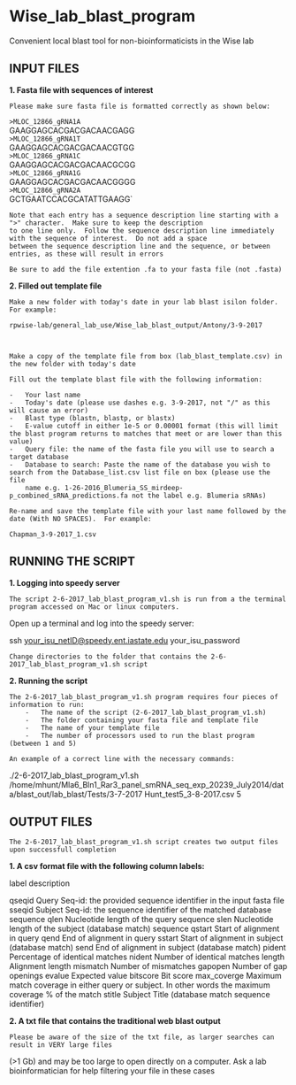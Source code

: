 # Wise_lab_blast_program
Convenient local blast tool for non-bioinformaticists in the Wise lab


## INPUT FILES

**1.	Fasta file with sequences of interest**

	Please make sure fasta file is formatted correctly as shown below:
	
`>MLOC_12866_gRNA1A`  
GAAGGAGCACGACGACAACGAGG  
`>MLOC_12866_gRNA1T`  
GAAGGAGCACGACGACAACGTGG  
`>MLOC_12866_gRNA1C`  
GAAGGAGCACGACGACAACGCGG  
`>MLOC_12866_gRNA1G`  
GAAGGAGCACGACGACAACGGGG  
`>MLOC_12866_gRNA2A`  
GCTGAATCCACGCATATTGAAGG`  

	Note that each entry has a sequence description line starting with a ">" character.  Make sure to keep the description 
	to one line only.  Follow the sequence description line immediately with the sequence of interest.  Do not add a space 
	between the sequence description line and the sequence, or between entries, as these will result in errors
	
	Be sure to add the file extention .fa to your fasta file (not .fasta)


**2.	Filled out template file**

	Make a new folder with today's date in your lab blast isilon folder.  For example:
	
	rpwise-lab/general_lab_use/Wise_lab_blast_output/Antony/3-9-2017
	


	Make a copy of the template file from box (lab_blast_template.csv) in the new folder with today's date
	
	Fill out the template blast file with the following information:
	
	-	Your last name
	-	Today's date (please use dashes e.g. 3-9-2017, not "/" as this will cause an error)
	-	Blast type (blastn, blastp, or blastx)
	-	E-value cutoff in either 1e-5 or 0.00001 format (this will limit the blast program returns to matches that meet or are lower than this value)
	-	Query file: the name of the fasta file you will use to search a target database
	-	Database to search: Paste the name of the database you wish to search from the Database_list.csv list file on box (please use the file 
		name e.g. 1-26-2016_Blumeria_SS_mirdeep-p_combined_sRNA_predictions.fa not the label e.g. Blumeria sRNAs)

	Re-name and save the template file with your last name followed by the date (With NO SPACES).  For example:
	
	Chapman_3-9-2017_1.csv



## RUNNING THE SCRIPT

**1.	Logging into speedy server**

	The script 2-6-2017_lab_blast_program_v1.sh is run from a the terminal program accessed on Mac or linux computers.  
  Open up a terminal and log into the speedy server:

ssh your_isu_netID@speedy.ent.iastate.edu
your_isu_password

	Change directories to the folder that contains the 2-6-2017_lab_blast_program_v1.sh script
	
**2.	Running the script**

	The 2-6-2017_lab_blast_program_v1.sh program requires four pieces of information to run:
		-	The name of the script (2-6-2017_lab_blast_program_v1.sh)
		-	The folder containing your fasta file and template file
		-	The name of your template file
		-	The number of processors used to run the blast program (between 1 and 5)
	
	An example of a correct line with the necessary commands:
	
./2-6-2017_lab_blast_program_v1.sh /home/mhunt/Mla6_Bln1_Rar3_panel_smRNA_seq_exp_20239_July2014/data/blast_out/lab_blast/Tests/3-7-2017 Hunt_test5_3-8-2017.csv 5



## OUTPUT FILES

	The 2-6-2017_lab_blast_program_v1.sh script creates two output files upon successfull completion
	
**1.	A csv format file with the following column labels:**

label			description

qseqid			Query Seq-id: the provided sequence identifier in the input fasta file
sseqid			Subject Seq-id: the sequence identifier of the matched database sequence
qlen			Nucleotide length of the query sequence
slen			Nucleotide length of the subject (database match) sequence
qstart			Start of alignment in query
qend			End of alignment in query
sstart			Start of alignment in subject (database match)
send			End of alignment in subject (database match)
pident			Percentage of identical matches
nident			Number of identical matches
length			Alignment length
mismatch		Number of mismatches
gapopen			Number of gap openings
evalue			Expected value
bitscore		Bit score
max_coverge		Maximum match coverage in either query or subject.  In other words the maximum coverage % of the match
stitle			Subject Title (database match sequence identifier)



**2.	A txt file that contains the traditional web blast output** 

	Please be aware of the size of the txt file, as larger searches can result in VERY large files 
  (>1 Gb) and may be too large to open directly on a computer.  Ask a lab bioinformatician for help filtering
  your file in these cases
